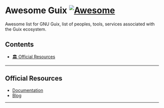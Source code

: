 # Awesome Guix [![Awesome](https://awesome.re/badge.svg)](https://awesome.re)

Awesome list for GNU Guix, list of peoples, tools, services associated with the Guix ecosystem.


## Contents

- [🏛️ Official Resources](#️-official-resources)

---

## Official Resources
- [Documentation](https://guix.gnu.org/en/help/)
- [Blog](https://guix.gnu.org/en/blog/)

---

